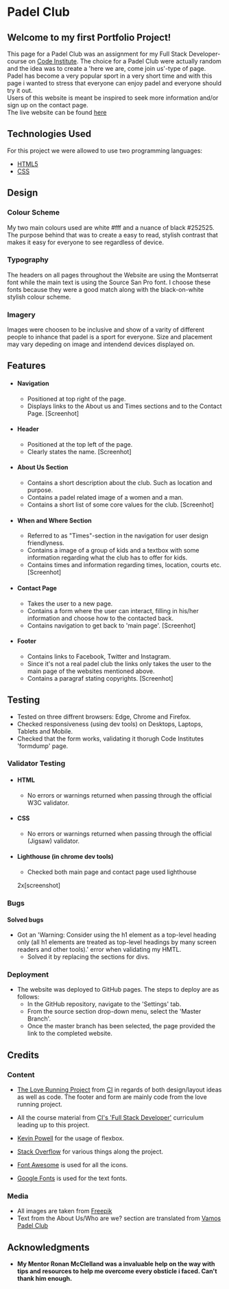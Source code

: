 # Padel Club
 
 ## Welcome to my first Portfolio Project!

 This page for a Padel Club was an assignment for my Full Stack Developer-course on [Code Institute](hhtp://codeinstitute.net). 
 The choice for a Padel Club were actually random and the idea was to create a 'here we are, come join us'-type of page. 
 Padel has become a very popular sport in a very short time and with this page i wanted to stress that everyone can enjoy padel 
 and everyone should try it out.<br>Users of this website is meant be inspired to seek more information and/or sign up on the contact page. 
 <br>
 The live website can be found [here](link)
 
## Technologies Used

 For this project we were allowed to use two programming languages: 

 - [HTML5](https://sv.wikipedia.org/wiki/HTML5)
 - [CSS](https://en.wikipedia.org/wiki/CSS)

## Design

### Colour Scheme

My two main colours used are white #fff and a nuance of black #252525. The purpose behind that was to create a easy to read, stylish contrast
that makes it easy for everyone to see regardless of device. 

### Typography

The headers on all pages throughout the Website are using the Montserrat font while the main text is using the Source San Pro font.
I choose these fonts because they were a good match along with the black-on-white stylish colour scheme. 

### Imagery

Images were choosen to be inclusive and show of a varity of different people to inhance that padel is a sport for everyone. 
Size and placement may vary depeding on image and intendend devices displayed on. 


## Features

* #### Navigation
    * Positioned at top right of the page. 
    * Displays links to the About us and Times sections and to the Contact Page.
    [Screenhot]

* #### Header
    * Positioned at the top left of the page.
    * Clearly states the name. 
    [Screenhot]

* #### About Us Section
    * Contains a short description about the club. Such as location and purpose. 
    * Contains a padel related image of a women and a man.
    * Contains a short list of some core values for the club.
    [Screenhot]

* #### When and Where Section
    * Referred to as "Times"-section in the navigation for user design friendlyness.
    * Contains a image of a group of kids and a textbox with some information regarding 
    what the club has to offer for kids. 
    * Contains times and information regarding times, location, courts etc.
    [Screenhot]

* #### Contact Page
    * Takes the user to a new page. 
    * Contains a form where the user can interact, filling in his/her information and choose
    how to the contacted back. 
    * Contains navigation to get back to 'main page'.
    [Screenhot]

* #### Footer
    * Contains links to Facebook, Twitter and Instagram. 
    * Since it's not a real padel club the links only takes the user to the main page of the websites mentioned above.
    * Contains a paragraf stating copyrights. 
    [Screenhot]


## Testing

* Tested on three diffrent browsers: Edge, Chrome and Firefox. 
* Checked responsiveness (using dev tools) on Desktops, Laptops, Tablets and Mobile. 
* Checked that the form works, validating it thorugh Code Institutes 'formdump' page.

### Validator Testing

* #### HTML
    * No errors or warnings returned when passing through the official W3C validator.

* #### CSS 
    * No errors or warnings returned when passing through the official (Jigsaw) validator.

* #### Lighthouse (in chrome dev tools)
    * Checked both main page and contact page used lighthouse

    2x[screenshot]


### Bugs

#### Solved bugs
* Got an 'Warning: Consider using the h1 element as a top-level heading only (all h1 elements are treated as top-level headings by many screen readers and other tools).' error when validating my HMTL. 
    * Solved it by replacing the sections for divs.

### Deployment
* The website was deployed to GitHub pages. The steps to deploy are as follows:
    * In the GitHub repository, navigate to the 'Settings' tab.
    * From the source section drop-down menu, select the 'Master Branch'.
    * Once the master branch has been selected, the page provided the link to the completed website. 

## Credits

### Content
* [The Love Running Project](https://github.com/Code-Institute-Org/love-running-2.0) from [CI](https://codeinstitute.net) in regards of both design/layout ideas as well as code. The footer and form are mainly code from the love running project. 

* All the course material from [CI's 'Full Stack Developer'](https://codeinstitute.net/se/full-stack-software-development-diploma/) curriculum leading up to this project.

* [Kevin Powell](https://www.youtube.com/kepowob) for the usage of flexbox. 

* [Stack Overflow](https://stackoverflow.com/) for various things along the project.

* [Font Awesome](https://fontawesome.com) is used for all the icons.

* [Google Fonts](https://googlefonts.com) is used for the text fonts. 

### Media
* All images are taken from [Freepik](freepik.com)
* Text from the About Us/Who are we? section are translated from [Vamos Padel Club](https://vamospadelclub.se/om-hallen-och-vamos-padel-club/)

## Acknowledgments
* **My Mentor Ronan McClelland was a invaluable help on the way with tips and resources to help me overcome every obsticle i faced. Can't thank him enough.**


